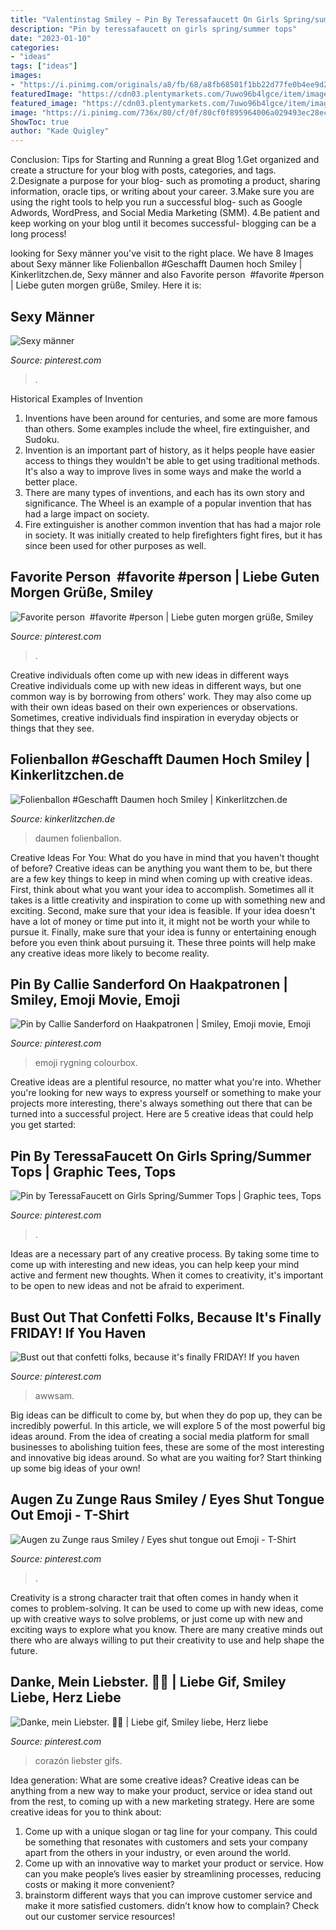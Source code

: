 ```yaml
---
title: "Valentinstag Smiley ~ Pin By Teressafaucett On Girls Spring/summer Tops"
description: "Pin by teressafaucett on girls spring/summer tops"
date: "2023-01-10"
categories:
- "ideas"
tags: ["ideas"]
images:
- "https://i.pinimg.com/originals/a8/fb/68/a8fb68501f1bb22d77fe0b4ee9d2a601.jpg"
featuredImage: "https://cdn03.plentymarkets.com/7uwo96b4lgce/item/images/56285621/full/Folienballon--Done-Daumen-hoch-Smiley-56285621.jpg"
featured_image: "https://cdn03.plentymarkets.com/7uwo96b4lgce/item/images/56285621/full/Folienballon--Done-Daumen-hoch-Smiley-56285621.jpg"
image: "https://i.pinimg.com/736x/80/cf/0f/80cf0f895964006a029493ec28ecfa41.jpg"
ShowToc: true
author: "Kade Quigley"
---
```



Conclusion: Tips for Starting and Running a great Blog
1.Get organized and create a structure for your blog with posts, categories, and tags.
2.Designate a purpose for your blog- such as promoting a product, sharing information, oracle tips, or writing about your career. 
3.Make sure you are using the right tools to help you run a successful blog- such as Google Adwords, WordPress, and Social Media Marketing (SMM). 
4.Be patient and keep working on your blog until it becomes successful- blogging can be a long process!

	

		
looking for Sexy männer you've visit to the right place. We have 8 Images about Sexy männer like Folienballon #Geschafft Daumen hoch Smiley | Kinkerlitzchen.de, Sexy männer and also Favorite person ️ #favorite #person | Liebe guten morgen grüße, Smiley. Here it is:
		
    
## Sexy Männer

<img loading=lazy src="https://i.pinimg.com/474x/11/10/9f/11109fc9f761497b112602a0c5592613.jpg" onerror="this.onerror=null;this.src='https://tse4.mm.bing.net/th?id=OIP.IfQ136zUDwOkm6ifZvl3pgAAAA&amp;pid=15.1';" alt="Sexy männer">

_Source: pinterest.com_

>. 

	

Historical Examples of Invention
1. Inventions have been around for centuries, and some are more famous than others. Some examples include the wheel, fire extinguisher, and Sudoku.
2. Invention is an important part of history, as it helps people have easier access to things they wouldn't be able to get using traditional methods. It's also a way to improve lives in some ways and make the world a better place.
3. There are many types of inventions, and each has its own story and significance. The Wheel is an example of a popular invention that has had a large impact on society.
4. Fire extinguisher is another common invention that has had a major role in society. It was initially created to help firefighters fight fires, but it has since been used for other purposes as well.

    
## Favorite Person ️ #favorite #person | Liebe Guten Morgen Grüße, Smiley

<img loading=lazy src="https://i.pinimg.com/736x/80/cf/0f/80cf0f895964006a029493ec28ecfa41.jpg" onerror="this.onerror=null;this.src='https://tse1.mm.bing.net/th?id=OIP.I-ph65_ej2QXTwjz0xPs_wHaLH&amp;pid=15.1';" alt="Favorite person ️ #favorite #person | Liebe guten morgen grüße, Smiley">

_Source: pinterest.com_

>. 

	

Creative individuals often come up with new ideas in different ways
Creative individuals come up with new ideas in different ways, but one common way is by borrowing from others' work. They may also come up with their own ideas based on their own experiences or observations. Sometimes, creative individuals find inspiration in everyday objects or things that they see.

    
## Folienballon #Geschafft Daumen Hoch Smiley | Kinkerlitzchen.de

<img loading=lazy src="https://cdn03.plentymarkets.com/7uwo96b4lgce/item/images/56285621/full/Folienballon--Done-Daumen-hoch-Smiley-56285621.jpg" onerror="this.onerror=null;this.src='https://tse1.mm.bing.net/th?id=OIP.3n8lQfWKiolhBkRyrG7waQHaHd&amp;pid=15.1';" alt="Folienballon #Geschafft Daumen hoch Smiley | Kinkerlitzchen.de">

_Source: kinkerlitzchen.de_

>daumen folienballon. 

	

Creative Ideas For You: What do you have in mind that you haven't thought of before?
Creative ideas can be anything you want them to be, but there are a few key things to keep in mind when coming up with creative ideas. First, think about what you want your idea to accomplish. Sometimes all it takes is a little creativity and inspiration to come up with something new and exciting. Second, make sure that your idea is feasible. If your idea doesn't have a lot of money or time put into it, it might not be worth your while to pursue it. Finally, make sure that your idea is funny or entertaining enough before you even think about pursuing it. These three points will help make any creative ideas more likely to become reality.

    
## Pin By Callie Sanderford On Haakpatronen | Smiley, Emoji Movie, Emoji

<img loading=lazy src="https://i.pinimg.com/originals/c0/76/d7/c076d7257e16327e12e1fa1b87d26e77.jpg" onerror="this.onerror=null;this.src='https://tse2.mm.bing.net/th?id=OIP.RTuxXMojtdiM6D_hkOIIAAHaGW&amp;pid=15.1';" alt="Pin by Callie Sanderford on Haakpatronen | Smiley, Emoji movie, Emoji">

_Source: pinterest.com_

>emoji rygning colourbox. 

	

Creative ideas are a plentiful resource, no matter what you're into. Whether you're looking for new ways to express yourself or something to make your projects more interesting, there's always something out there that can be turned into a successful project. Here are 5 creative ideas that could help you get started: 

    
## Pin By TeressaFaucett On Girls Spring/Summer Tops | Graphic Tees, Tops

<img loading=lazy src="https://i.pinimg.com/originals/52/29/40/522940a99d54cf6d77de320b8f0ad0ef.jpg" onerror="this.onerror=null;this.src='https://tse4.mm.bing.net/th?id=OIP.tbUsrXX4IiPTyYal_ZDfyAHaHS&amp;pid=15.1';" alt="Pin by TeressaFaucett on Girls Spring/Summer Tops | Graphic tees, Tops">

_Source: pinterest.com_

>. 

	

Ideas are a necessary part of any creative process. By taking some time to come up with interesting and new ideas, you can help keep your mind active and ferment new thoughts. When it comes to creativity, it's important to be open to new ideas and not be afraid to experiment.

    
## Bust Out That Confetti Folks, Because It&#039;s Finally FRIDAY! If You Haven

<img loading=lazy src="https://i.pinimg.com/originals/9f/3f/7b/9f3f7b4ab04f196dcddd5aa82fba7430.jpg" onerror="this.onerror=null;this.src='https://tse3.mm.bing.net/th?id=OIP.kW9l5Lq5p1lIfj9pCoRougHaLG&amp;pid=15.1';" alt="Bust out that confetti folks, because it&#039;s finally FRIDAY! If you haven">

_Source: pinterest.com_

>awwsam. 

	

Big ideas can be difficult to come by, but when they do pop up, they can be incredibly powerful. In this article, we will explore 5 of the most powerful big ideas around. From the idea of creating a social media platform for small businesses to abolishing tuition fees, these are some of the most interesting and innovative big ideas around. So what are you waiting for? Start thinking up some big ideas of your own!

    
## Augen Zu Zunge Raus Smiley / Eyes Shut Tongue Out Emoji - T-Shirt

<img loading=lazy src="https://i.pinimg.com/474x/d2/3a/ec/d23aec0481dc7b96d7899b5c8c0d3e2c.jpg" onerror="this.onerror=null;this.src='https://tse3.mm.bing.net/th?id=OIP.eyuRZgdjN8Wf9fiyHXFKCgAAAA&amp;pid=15.1';" alt="Augen zu Zunge raus Smiley / Eyes shut tongue out Emoji - T-Shirt">

_Source: pinterest.com_

>. 

	

Creativity is a strong character trait that often comes in handy when it comes to problem-solving. It can be used to come up with new ideas, come up with creative ways to solve problems, or just come up with new and exciting ways to explore what you know. There are many creative minds out there who are always willing to put their creativity to use and help shape the future.

    
## Danke, Mein Liebster. 💞👫 | Liebe Gif, Smiley Liebe, Herz Liebe

<img loading=lazy src="https://i.pinimg.com/originals/a8/fb/68/a8fb68501f1bb22d77fe0b4ee9d2a601.jpg" onerror="this.onerror=null;this.src='https://tse1.mm.bing.net/th?id=OIP.xNwtarXWi_aCZHwio7PN-gAAAA&amp;pid=15.1';" alt="Danke, mein Liebster. 💞👫 | Liebe gif, Smiley liebe, Herz liebe">

_Source: pinterest.com_

>corazón liebster gifs. 

	

Idea generation: What are some creative ideas?
Creative ideas can be anything from a new way to make your product, service or idea stand out from the rest, to coming up with a new marketing strategy. Here are some creative ideas for you to think about: 
1. Come up with a unique slogan or tag line for your company. This could be something that resonates with customers and sets your company apart from the others in your industry, or even around the world. 
2. Come up with an innovative way to market your product or service. How can you make people’s lives easier by streamlining processes, reducing costs or making it more convenient? 
3. brainstorm different ways that you can improve customer service and make it more satisfied customers. didn’t know how to complain? Check out our customer service resources! 

